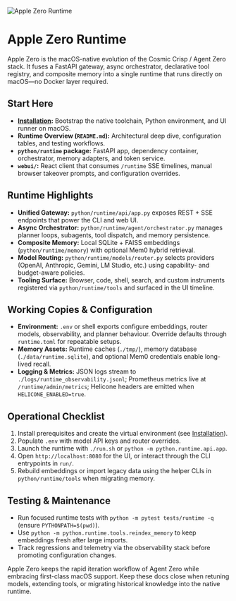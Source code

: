 ![Apple Zero Runtime](res/header.png)
# Apple Zero Runtime
Apple Zero is the macOS-native evolution of the Cosmic Crisp / Agent Zero stack. It fuses a FastAPI gateway, async orchestrator, declarative tool registry, and composite memory into a single runtime that runs directly on macOS—no Docker layer required.

## Start Here
- **[Installation](installation.md):** Bootstrap the native toolchain, Python environment, and UI runner on macOS.
- **Runtime Overview (`README.md`):** Architectural deep dive, configuration tables, and testing workflows.
- **`python/runtime` package:** FastAPI app, dependency container, orchestrator, memory adapters, and token service.
- **`webui/`:** React client that consumes `/runtime` SSE timelines, manual browser takeover prompts, and configuration overrides.

## Runtime Highlights
- **Unified Gateway:** `python/runtime/api/app.py` exposes REST + SSE endpoints that power the CLI and web UI.
- **Async Orchestrator:** `python/runtime/agent/orchestrator.py` manages planner loops, subagents, tool dispatch, and memory persistence.
- **Composite Memory:** Local SQLite + FAISS embeddings (`python/runtime/memory`) with optional Mem0 hybrid retrieval.
- **Model Routing:** `python/runtime/models/router.py` selects providers (OpenAI, Anthropic, Gemini, LM Studio, etc.) using capability- and budget-aware policies.
- **Tooling Surface:** Browser, code, shell, search, and custom instruments registered via `python/runtime/tools` and surfaced in the UI timeline.

## Working Copies & Configuration
- **Environment:** `.env` or shell exports configure embeddings, router models, observability, and planner behaviour. Override defaults through `runtime.toml` for repeatable setups.
- **Memory Assets:** Runtime caches (`./tmp/`), memory database (`./data/runtime.sqlite`), and optional Mem0 credentials enable long-lived recall.
- **Logging & Metrics:** JSON logs stream to `./logs/runtime_observability.jsonl`; Prometheus metrics live at `/runtime/admin/metrics`; Helicone headers are emitted when `HELICONE_ENABLED=true`.

## Operational Checklist
1. Install prerequisites and create the virtual environment (see [Installation](installation.md)).
2. Populate `.env` with model API keys and router overrides.
3. Launch the runtime with `./run.sh` or `python -m python.runtime.api.app`.
4. Open `http://localhost:8080` for the UI, or interact through the CLI entrypoints in `run/`.
5. Rebuild embeddings or import legacy data using the helper CLIs in `python/runtime/tools` when migrating memory.

## Testing & Maintenance
- Run focused runtime tests with `python -m pytest tests/runtime -q` (ensure `PYTHONPATH=$(pwd)`).
- Use `python -m python.runtime.tools.reindex_memory` to keep embeddings fresh after large imports.
- Track regressions and telemetry via the observability stack before promoting configuration changes.

Apple Zero keeps the rapid iteration workflow of Agent Zero while embracing first-class macOS support. Keep these docs close when retuning models, extending tools, or migrating historical knowledge into the native runtime.
